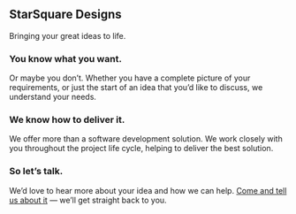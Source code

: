 ## StarSquare Designs

Bringing your great ideas to life.

### You know what you want.

Or maybe you don’t. Whether you have a complete picture of your requirements, or just the start of an idea that you’d like to discuss, we understand your needs.

### We know how to deliver it.

We offer more than a software development solution. We work closely with you throughout the project life cycle, helping to deliver the best solution.

### So let’s talk.

We’d love to hear more about your idea and how we can help. [Come and tell us about it](mailto:sales@starsquare.co.uk) — we’ll get straight back to you.
